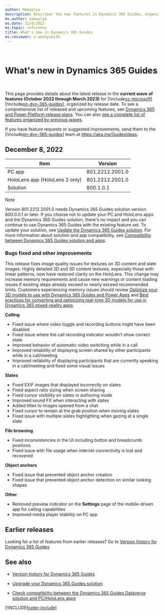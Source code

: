 ```yaml
---
author: Mamaylya
description: Describes the new features in Dynamics 365 Guides, organized by release date.
ms.author: mamaylya
ms.date: 12/8/2022
ms.topic: reference
title: What's new in Dynamics 365 Guides
ms.reviewer: v-wendysmith
---
```


<br />
<!--Keep line break for proper in-app rendering!-->

# What's new in Dynamics 365 Guides

<br />
<!--Keep line break!-->

This page provides details about the latest release in the **current wave of features (October 2022 through March 2023)** for [!include[cc-microsoft](../includes/cc-microsoft.md)] [!include[pn-dyn-365-guides](../includes/pn-dyn-365-guides.md)], organized by release date. To see a comprehensive list of released and upcoming features, see <a href="/dynamics365/release-plans/" target="_blank">Dynamics 365 and Power Platform release plans</a>. You can also <a href="/dynamics365/mixed-reality/guides/version-history" target="_blank">see a complete list of features organized by previous waves</a>.

If you have feature requests or suggested improvements, send them to the [!include[pn-dyn-365-guides](../includes/pn-dyn-365-guides.md)] team at <a href="https://aka.ms/GuidesIdeas" target="_blank" data-linktype="absolute-path">https://aka.ms/GuidesIdeas</a>.

## December 8, 2022

|Item|Version|
|-------------------------|--------------------------------|
|PC app|801.2212.2001.0 |
|HoloLens app (HoloLens 2 only)|801.2212.2001.0 |
|Solution|800.1.0.1 |

> [!NOTE]
> Version 801.2212.2001.0 needs Dynamics 365 Guides solution version 800.0.0.1 or later. If you choose not to update your PC and HoloLens apps and the Dynamics 365 Guides solution, there's no impact and you can continue to use Dynamics 365 Guides with the existing feature set. To update your solution, see <a href="/dynamics365/mixed-reality/guides/upgrade" target="_blank">Update the Dynamics 365 Guides solution</a>. For more information about solution and app compatibility, see [Compatibility between Dynamics 365 Guides solution and apps](admin-apps-solution-compatibility.md).

### Bugs fixed and other improvements

This release fixes image quality issues for textures on 3D content and slate images. Highly detailed 2D and 3D content textures, especially those with linear patterns, now have restored clarity on the HoloLens. This change may increase memory requirements and cause new warnings or content loading issues if existing steps already exceed or nearly exceed recommended limits. Customers experiencing memory issues should review [Optimize your 3D models to use with Dynamics 365 Guides and Power Apps](../guides/3d-content-guidelines/optimize-models.md) and [Best practices for converting and optimizing real-time 3D models for use in Dynamics 365 mixed-reality apps](../guides/3d-content-guidelines/best-practices.md).

**Calling**
- Fixed issue where video toggle and recording buttons might have been disabled
- Fixed issue where the call recording indicator wouldn’t show correct state
- Improved behavior of automatic video switching while in a call
- Improved reliability of displaying screen shared by other participants while in a call/meeting
- Improved reliability of displaying participants that are currently speaking in a call/meeting and fixed some visual issues

**Slates**
- Fixed EXIF images that displayed incorrectly on slates 
- Fixed aspect ratio sizing when screen sharing
- Fixed cursor visibility on slates in authoring mode
- Improved sound FX when interacting with slates
- Added titles to images opened from a chat
- Fixed cursor to remain at the grab position when moving slates
- Fixed issue with multiple slates highlighting when gazing at a single slate

**File browsing**
- Fixed inconsistencies in the UI including button and breadcrumb positions
- Fixed issue with file usage when internet connectivity is lost and recovered

**Object anchors**
- Fixed issue that prevented object anchor creation
- Fixed issue that prevented object anchor detection on similar looking shapes

**Other**
- Removed preview indicator on the **Settings** page of the mobile-driven app for calling capabilities
- Improved media player stability on PC app

## Earlier releases

Looking for a list of features from earlier releases? Go to <a href="/dynamics365/mixed-reality/guides/version-history" target="_blank">Version history for Dynamics 365 Guides</a>.

## See also

- <a href="/dynamics365/mixed-reality/guides/version-history" target="_blank">Version history for Dynamics 365 Guides</a>

- <a href="/dynamics365/mixed-reality/guides/upgrade" target="_blank">Upgrade your Dynamics 365 Guides solution</a>

- <a href="/dynamics365/mixed-reality/guides/admin-apps-solution-compatibility" target="_blank">Check compatibility between the Dynamics 365 Guides Dataverse solution and PC/HoloLens apps</a>



[!INCLUDE[footer-include](../includes/footer-banner.md)]
